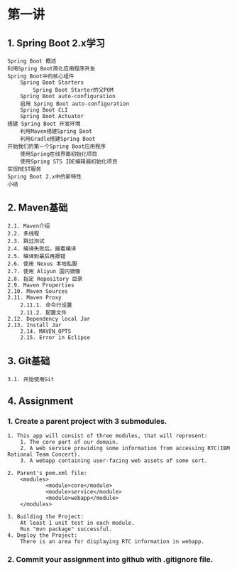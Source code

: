 # 第一讲
## 1. Spring Boot 2.x学习
    Spring Boot 概述
    利用Spring Boot简化应用程序开发
    Spring Boot中的核心组件
        Spring Boot Starters
            Spring Boot Starter的父POM
        Spring Boot auto-configuration
        启用 Spring Boot auto-configuration
        Spring Boot CLI
        Spring Boot Actuator
    搭建 Spring Boot 开发环境
        利用Maven搭建Spring Boot
        利用Gradle搭建Spring Boot
    开始我们的第一个Spring Boot应用程序
        使用Spring在线界面初始化项目
        使用Spring STS IDE编辑器初始化项目
    实现REST服务
    Spring Boot 2.x中的新特性
    小结
    
## 2. Maven基础
    2.1. Maven介绍
    2.2. 多线程
    2.3. 跳过测试
    2.4. 编译失败后，接着编译
    2.5. 编译到最后再报错
    2.6. 使用 Nexus 本地私服
    2.7. 使用 Aliyun 国内镜像
    2.8. 指定 Repository 目录
    2.9. Maven Properties
    2.10. Maven Sources
    2.11. Maven Proxy
        2.11.1. 命令行设置
        2.11.2. 配置文件
    2.12. Dependency local Jar
    2.13. Install Jar
        2.14. MAVEN_OPTS
        2.15. Error in Eclipse

## 3. Git基础
    3.1. 开始使用Git
    
## 4. Assignment

### 1. Create a parent project with 3 submodules.
    1. This app will consist of three modules, that will represent:
        1. The core part of our domain.
        2. A web service providing some information from accessing RTC(IBM Rational Team Concert).
        3. A webapp containing user-facing web assets of some sort.
    
    2. Parent's pom.xml file:
        <modules>
                <module>core</module>
                <module>service</module>
                <module>webapp</module>
        </modules>
        
    3. Building the Project:
        At least 1 unit test in each module.
        Run "mvn package" successful.
    4. Deploy the Project:
        There is an area for displaying RTC information in webapp.

### 2. Commit your assignment into github with .gitignore file.
